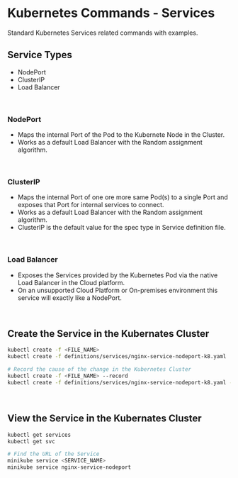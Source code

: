 # Kubernetes Commands - Services

Standard Kubernetes Services related commands with examples.
<br/>

## Service Types

- NodePort
- ClusterIP
- Load Balancer

<br/>

### NodePort

- Maps the internal Port of the Pod to the Kubernete Node in the Cluster.
- Works as a default Load Balancer with the Random assignment algorithm.

<br/>

### ClusterIP

- Maps the internal Port of one ore more same Pod(s) to a single Port and exposes that Port for internal services to connect.
- Works as a default Load Balancer with the Random assignment algorithm.
- ClusterIP is the default value for the spec type in Service definition file.

<br/>

### Load Balancer

- Exposes the Services provided by the Kubernetes Pod via the native Load Balancer in the Cloud platform.
- On an unsupported Cloud Platform or On-premises environment this service will exactly like a NodePort.

<br/>

## Create the Service in the Kubernates Cluster

```sh
kubectl create -f <FILE_NAME>
kubectl create -f definitions/services/nginx-service-nodeport-k8.yaml

# Record the cause of the change in the Kubernetes Cluster
kubectl create -f <FILE_NAME> --record
kubectl create -f definitions/services/nginx-service-nodeport-k8.yaml --record=true
```

<br/>

## View the Service in the Kubernates Cluster

```sh
kubectl get services
kubectl get svc

# Find the URL of the Service
minikube service <SERVICE_NAME>
minikube service nginx-service-nodeport
```

<br/>
<br/>
